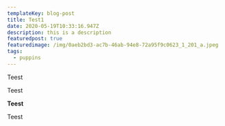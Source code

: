 ```yaml
---
templateKey: blog-post
title: Test1
date: 2020-05-19T10:33:16.947Z
description: this is a description
featuredpost: true
featuredimage: /img/0aeb2bd3-ac7b-46ab-94e8-72a95f9c0623_1_201_a.jpeg
tags:
  - puppins
---
```

Teest

Teest

**Teest**

Teest